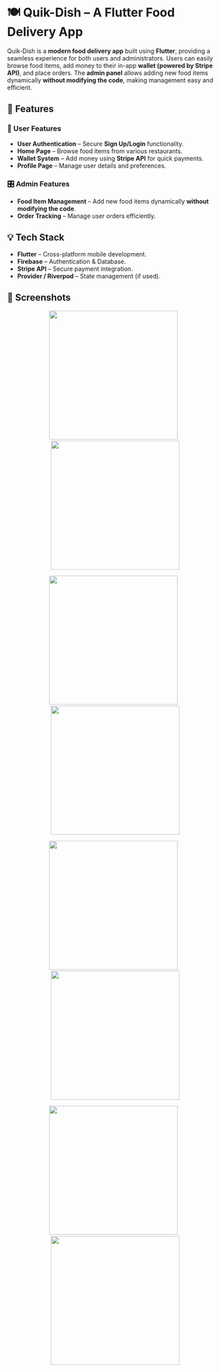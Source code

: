 # 🍽️ Quik-Dish – A Flutter Food Delivery App  

Quik-Dish is a **modern food delivery app** built using **Flutter**, providing a seamless experience for both users and administrators. Users can easily browse food items, add money to their in-app **wallet (powered by Stripe API)**, and place orders. The **admin panel** allows adding new food items dynamically **without modifying the code**, making management easy and efficient.  

## 🚀 Features  

### 🔑 User Features  
- **User Authentication** – Secure **Sign Up/Login** functionality.  
- **Home Page** – Browse food items from various restaurants.  
- **Wallet System** – Add money using **Stripe API** for quick payments.  
- **Profile Page** – Manage user details and preferences.  

### 🎛 Admin Features  
- **Food Item Management** – Add new food items dynamically **without modifying the code**.  
- **Order Tracking** – Manage user orders efficiently.  

## 💡 Tech Stack  
- **Flutter** – Cross-platform mobile development.  
- **Firebase** – Authentication & Database.  
- **Stripe API** – Secure payment integration.  
- **Provider / Riverpod** – State management (if used).  

## 📸 Screenshots  

<p align="center">
  <img src="https://github.com/Nyjel-vinoy/Quik-dish/blob/c5e294ced69c08e1af32e84d19098a0a0fbbc9af/screenshot1.jpeg" width="300"> &nbsp;
  <img src="https://github.com/Nyjel-vinoy/Quik-dish/blob/1b2955016eb2c3bb3dd6bff6f06b7729fc947a99/screenshot2.jpeg" width="300">
</p>

<p align="center">
  <img src="https://github.com/Nyjel-vinoy/Quik-dish/blob/1b2955016eb2c3bb3dd6bff6f06b7729fc947a99/screenshot3.jpeg" width="300"> &nbsp;
  <img src="https://github.com/Nyjel-vinoy/Quik-dish/blob/1b2955016eb2c3bb3dd6bff6f06b7729fc947a99/screenshot4.jpeg" width="300">
</p>

<p align="center">
  <img src="https://github.com/Nyjel-vinoy/Quik-dish/blob/1b2955016eb2c3bb3dd6bff6f06b7729fc947a99/screenshot5.jpeg" width="300"> &nbsp;
  <img src="https://github.com/Nyjel-vinoy/Quik-dish/blob/1b2955016eb2c3bb3dd6bff6f06b7729fc947a99/screenshot6.jpeg" width="300">
</p>

<p align="center">
  <img src="https://github.com/Nyjel-vinoy/Quik-dish/blob/b943654ef7b6505c7012edfeb9e6c096e07d7691/screenshot17.jpeg" width="300"> &nbsp;
  <img src="https://github.com/Nyjel-vinoy/Quik-dish/blob/1b2955016eb2c3bb3dd6bff6f06b7729fc947a99/screenshot8.jpeg" width="300">
</p>




